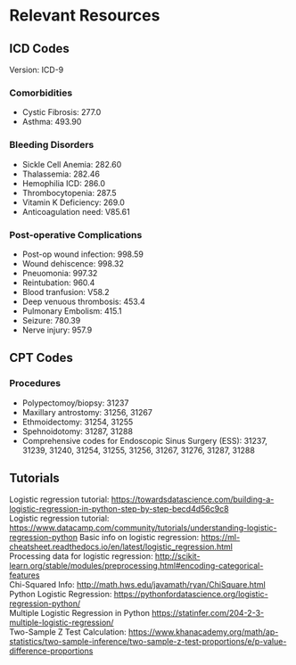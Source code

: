 # Relevant Resources  
## ICD Codes  
Version: ICD-9  
### Comorbidities
* Cystic Fibrosis: 277.0
* Asthma: 493.90  
### Bleeding Disorders
* Sickle Cell Anemia: 282.60
* Thalassemia: 282.46
* Hemophilia ICD: 286.0
* Thrombocytopenia: 287.5
* Vitamin K Deficiency: 269.0
* Anticoagulation need: V85.61  
### Post-operative Complications  
* Post-op wound infection: 998.59
* Wound dehiscence: 998.32
* Pneuomonia: 997.32
* Reintubation: 960.4
* Blood tranfusion: V58.2
* Deep venuous thrombosis: 453.4
* Pulmonary Embolism: 415.1
* Seizure: 780.39
* Nerve injury: 957.9
## CPT Codes
### Procedures
* Polypectomoy/biopsy: 31237
* Maxillary antrostomy: 31256, 31267
* Ethmoidectomy: 31254, 31255
* Spehnoidotomy: 31287, 31288
* Comprehensive codes for Endoscopic Sinus Surgery (ESS): 31237, 31239, 31240, 31254, 31255, 31256, 31267, 31276, 31287, 31288
## Tutorials
Logistic regression tutorial: https://towardsdatascience.com/building-a-logistic-regression-in-python-step-by-step-becd4d56c9c8  
Logistic regression tutorial: https://www.datacamp.com/community/tutorials/understanding-logistic-regression-python
Basic info on logistic regression: https://ml-cheatsheet.readthedocs.io/en/latest/logistic_regression.html  
Processing data for logistic regression: http://scikit-learn.org/stable/modules/preprocessing.html#encoding-categorical-features  
Chi-Squared Info: http://math.hws.edu/javamath/ryan/ChiSquare.html  
Python Logistic Regression: https://pythonfordatascience.org/logistic-regression-python/  
Multiple Logistic Regression in Python https://statinfer.com/204-2-3-multiple-logistic-regression/  
Two-Sample Z Test Calculation: https://www.khanacademy.org/math/ap-statistics/two-sample-inference/two-sample-z-test-proportions/e/p-value-difference-proportions  





